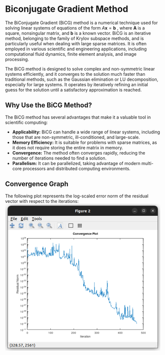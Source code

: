 # Biconjugate Gradient Method

The BiConjugate Gradient (BiCG) method is a numerical technique used for solving linear systems of equations of the form  $A\mathbf{x} = \mathbf{b}$ , where **A** is a square, nonsingular matrix, and **b** is a known vector. BiCG is an iterative method, belonging to the family of Krylov subspace methods, and is particularly useful when dealing with large sparse matrices. It is often employed in various scientific and engineering applications, including computational fluid dynamics, finite element analysis, and image processing.

The BiCG method is designed to solve complex and non-symmetric linear systems efficiently, and it converges to the solution much faster than traditional methods, such as the Gaussian elimination or LU decomposition, especially for large systems. It operates by iteratively refining an initial guess for the solution until a satisfactory approximation is reached.

## Why Use the BiCG Method?

The BiCG method has several advantages that make it a valuable tool in scientific computing:

* **Applicability:** BiCG can handle a wide range of linear systems, including those that are non-symmetric, ill-conditioned, and large-scale.
* **Memory Efficiency:** It is suitable for problems with sparse matrices, as it does not require storing the entire matrix in memory.
* **Convergence:** The method often converges rapidly, reducing the number of iterations needed to find a solution.
* **Parallelism:** It can be parallelized, taking advantage of modern multi-core processors and distributed computing environments.

## Convergence Graph

The following plot represents the log-scaled error norm of the residual vector with respect to the iterations:
![](https://raw.githubusercontent.com/lollerfirst/biconjugate-gradient-method/main/Screenshot%20from%202023-10-14%2021-11-48.png?token=GHSAT0AAAAAACH6LNWB35ENJTYLIG3S52YEZJLUCNQ)
